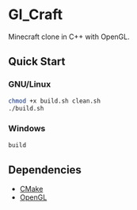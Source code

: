 # Gl_Craft
Minecraft clone in C++ with OpenGL.

## Quick Start
### GNU/Linux
``` bash
chmod +x build.sh clean.sh
./build.sh
```
### Windows
``` bash
build
```

## Dependencies
- [CMake](https://cmake.org/)
- [OpenGL](https://www.opengl.org/)
